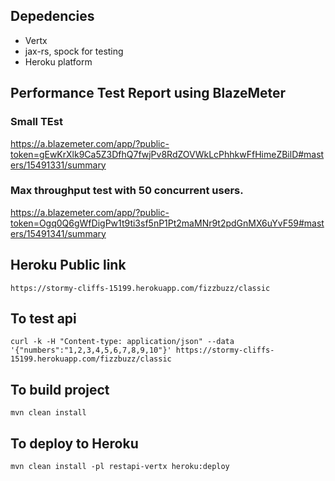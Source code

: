 ## Depedencies

* Vertx
* jax-rs, spock for testing
* Heroku platform
 
## Performance Test Report using BlazeMeter

### Small TEst
https://a.blazemeter.com/app/?public-token=gEwKrXlk9Ca5Z3DfhQ7fwjPv8RdZOVWkLcPhhkwFfHimeZBilD#masters/15491331/summary

### Max throughput test with 50 concurrent users.
https://a.blazemeter.com/app/?public-token=Ogq0Q6gWfDigPw1t9ti3sf5nP1Pt2maMNr9t2pdGnMX6uYvF59#masters/15491341/summary


## Heroku Public link

```
https://stormy-cliffs-15199.herokuapp.com/fizzbuzz/classic
```

## To test api

```
curl -k -H "Content-type: application/json" --data '{"numbers":"1,2,3,4,5,6,7,8,9,10"}' https://stormy-cliffs-15199.herokuapp.com/fizzbuzz/classic
```

## To build project

```
mvn clean install
```

## To deploy to Heroku

```
mvn clean install -pl restapi-vertx heroku:deploy
```


